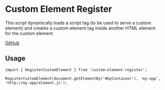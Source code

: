# Custom Element Register

This script dynamically loads a script tag (to be used to serve a custom element) and creates a custom element tag inside another HTML element for the custom element.

[GitHub](https://github.com/chriskitson/custom-element-register)

## Usage

```
import { RegisterCustomElement } from 'custom-element-register';

RegisterCustomElement(document.getElementBy('#myContainer'), 'my-app', 'http://my.app/element.js');
```